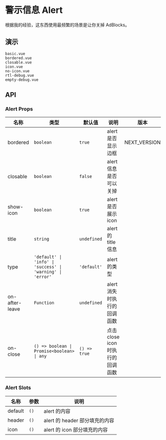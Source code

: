 # 警示信息 Alert

根据我的经验，这东西使用最频繁的场景是让你关掉 AdBlocks。

<!-- there is a bug of chrome rendering svg, if translateZ is not set -->

## 演示

```demo
basic.vue
bordered.vue
closable.vue
icon.vue
no-icon.vue
rtl-debug.vue
empty-debug.vue
```

## API

### Alert Props

| 名称 | 类型 | 默认值 | 说明 | 版本 |
| --- | --- | --- | --- | --- |
| bordered | `boolean` | `true` | alert 是否显示边框 | NEXT_VERSION |
| closable | `boolean` | `false` | alert 信息是否可以关掉 |  |
| show-icon | `boolean` | `true` | alert 是否展示 icon |  |
| title | `string` | `undefined` | alert 的 title 信息 |  |
| type | `'default' \| 'info' \| 'success' \| 'warning' \| 'error'` | `'default'` | alert 的类型 |  |
| on-after-leave | `Function` | `undefined` | alert 消失时执行的回调函数 |  |
| on-close | `() => boolean \| Promise<boolean> \| any` | `() => true` | 点击 close icon 时执行的回调函数 |  |

### Alert Slots

| 名称    | 参数 | 说明                           |
| ------- | ---- | ------------------------------ |
| default | `()` | alert 的内容                   |
| header  | `()` | alert 的 header 部分填充的内容 |
| icon    | `()` | alert 的 icon 部分填充的内容   |

